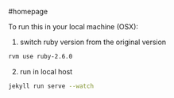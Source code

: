 #homepage


To run this in your local machine (OSX):

1. switch ruby version from the original version

```bash
rvm use ruby-2.6.0
```

2. run in local host

```bash
jekyll run serve --watch
```
